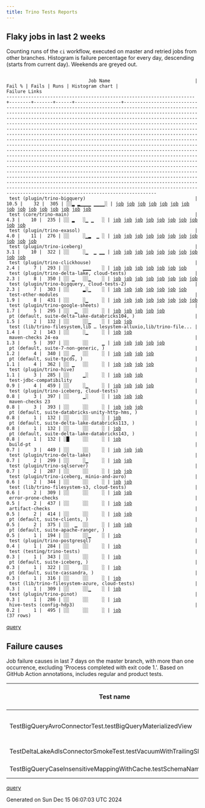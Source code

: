 ```yaml
---
title: Trino Tests Reports
---
```


## Flaky jobs in last 2 weeks

Counting runs of the `ci` workflow, executed on master and retried jobs from other branches.
Histogram is failure percentage for every day, descending (starts from current day).
Weekends are greyed out.
<pre><code>
                              Job Name                               | Fail % | Fails | Runs | Histogram chart |                                                                                                                                                                                                                                                                                                                                                                                                                                                                                                                                                                                                                  Failure Links                                                                                                                                                                                                                                                                                                                                                                                                                                                                                                                                                                                                                   
---------------------------------------------------------------------+--------+-------+------+-----------------+--------------------------------------------------------------------------------------------------------------------------------------------------------------------------------------------------------------------------------------------------------------------------------------------------------------------------------------------------------------------------------------------------------------------------------------------------------------------------------------------------------------------------------------------------------------------------------------------------------------------------------------------------------------------------------------------------------------------------------------------------------------------------------------------------------------------------------------------------------------------------------------------------------------------------------------------------------------------------------------------------------------------------------------------------------------------------------------------------------------------------------------------------------------------------------------------------------------------------------------------------
 test (plugin/trino-bigquery)                                        |   10.5 |    32 |  305 | ░░▂ ▂▁▁▁▁ ▁▁▁▁░ | <a href="https://github.com/trinodb/trino/actions/runs/12308447084/job/34353868402">job</a> <a href="https://github.com/trinodb/trino/actions/runs/12308447084/job/34353868402">job</a> <a href="https://github.com/trinodb/trino/actions/runs/12315374681/job/34373513634">job</a> <a href="https://github.com/trinodb/trino/actions/runs/12315374681/job/34373513634">job</a> <a href="https://github.com/trinodb/trino/actions/runs/12315374681/job/34394496946">job</a> <a href="https://github.com/trinodb/trino/actions/runs/12295766003/job/34313381818">job</a> <a href="https://github.com/trinodb/trino/actions/runs/12277397493/job/34256755670">job</a> <a href="https://github.com/trinodb/trino/actions/runs/12277397493/job/34256755670">job</a> <a href="https://github.com/trinodb/trino/actions/runs/12277397493/job/34262900567">job</a> <a href="https://github.com/trinodb/trino/actions/runs/12277397493/job/34262900567">job</a> <a href="https://github.com/trinodb/trino/actions/runs/12283556989/job/34277353105">job</a> <a href="https://github.com/trinodb/trino/actions/runs/12248472557/job/34168171848">job</a> <a href="https://github.com/trinodb/trino/actions/runs/12266141655/job/34223714334">job</a> <a href="https://github.com/trinodb/trino/actions/runs/12232657383/job/34118210160">job</a> <a href="https://github.com/trinodb/trino/actions/runs/12245833467/job/34160581085">job</a>  
 test (core/trino-main)                                              |    4.3 |    10 |  235 | ░░ ▂   ░▁ ▁   ░ | <a href="https://github.com/trinodb/trino/actions/runs/12293847457/job/34307430970">job</a> <a href="https://github.com/trinodb/trino/actions/runs/12293847457/job/34307430970">job</a> <a href="https://github.com/trinodb/trino/actions/runs/12294773109/job/34310312629">job</a> <a href="https://github.com/trinodb/trino/actions/runs/12294773109/job/34310312629">job</a> <a href="https://github.com/trinodb/trino/actions/runs/12282118769/job/34272645059">job</a> <a href="https://github.com/trinodb/trino/actions/runs/12215345028/job/34077188351">job</a> <a href="https://github.com/trinodb/trino/actions/runs/12173819231/job/33954807575">job</a> <a href="https://github.com/trinodb/trino/actions/runs/12177305132/job/33964908216">job</a> <a href="https://github.com/trinodb/trino/actions/runs/12133285875/job/33828627364">job</a> <a href="https://github.com/trinodb/trino/actions/runs/12136532803/job/33837900207">job</a>                                                                                                                                                                                                                                                                                                                                                                                                                  
 test (plugin/trino-exasol)                                          |    4.0 |    11 |  276 | ░░     ░▁▂  ▁ ░ | <a href="https://github.com/trinodb/trino/actions/runs/12215898853/job/34078436563">job</a> <a href="https://github.com/trinodb/trino/actions/runs/12217063665/job/34080841363">job</a> <a href="https://github.com/trinodb/trino/actions/runs/12199568515/job/34033936915">job</a> <a href="https://github.com/trinodb/trino/actions/runs/12199568515/job/34033936915">job</a> <a href="https://github.com/trinodb/trino/actions/runs/12206115845/job/34054977884">job</a> <a href="https://github.com/trinodb/trino/actions/runs/12178653662/job/33969177406">job</a> <a href="https://github.com/trinodb/trino/actions/runs/12167474550/job/33936181141">job</a> <a href="https://github.com/trinodb/trino/actions/runs/12133176005/job/33828308238">job</a> <a href="https://github.com/trinodb/trino/actions/runs/12136916634/job/33839093903">job</a> <a href="https://github.com/trinodb/trino/actions/runs/12138979870/job/33845651298">job</a> <a href="https://github.com/trinodb/trino/actions/runs/12114363497/job/33770859743">job</a>                                                                                                                                                                                                                                                                                                                                  
 test (plugin/trino-iceberg)                                         |    3.1 |    10 |  322 | ░░     ░▁  ▁ ▁▁ | <a href="https://github.com/trinodb/trino/actions/runs/12282118769/job/34272658515">job</a> <a href="https://github.com/trinodb/trino/actions/runs/12216732491/job/34080158860">job</a> <a href="https://github.com/trinodb/trino/actions/runs/12172929503/job/33952474374">job</a> <a href="https://github.com/trinodb/trino/actions/runs/12168875840/job/33940640195">job</a> <a href="https://github.com/trinodb/trino/actions/runs/12168875840/job/33940640195">job</a> <a href="https://github.com/trinodb/trino/actions/runs/12144340196/job/33863513484">job</a> <a href="https://github.com/trinodb/trino/actions/runs/12144340196/job/33863513484">job</a> <a href="https://github.com/trinodb/trino/actions/runs/12114297472/job/33770713989">job</a> <a href="https://github.com/trinodb/trino/actions/runs/12117352697/job/33779718798">job</a> <a href="https://github.com/trinodb/trino/actions/runs/12102294949/job/33743220759">job</a>                                                                                                                                                                                                                                                                                                                                                                                                                  
 test (plugin/trino-clickhouse)                                      |    2.4 |     7 |  293 | ░░     ▁▁▁    ░ | <a href="https://github.com/trinodb/trino/actions/runs/12218043141/job/34083045419">job</a> <a href="https://github.com/trinodb/trino/actions/runs/12218043141/job/34083045419">job</a> <a href="https://github.com/trinodb/trino/actions/runs/12217063665/job/34080840684">job</a> <a href="https://github.com/trinodb/trino/actions/runs/12198321137/job/34029835582">job</a> <a href="https://github.com/trinodb/trino/actions/runs/12179072798/job/33970469064">job</a> <a href="https://github.com/trinodb/trino/actions/runs/12135938962/job/33836064939">job</a> <a href="https://github.com/trinodb/trino/actions/runs/12138983321/job/33845651818">job</a>                                                                                                                                                                                                                                                                                                                                                                                                                                                                                                                                                                                                                                                                  
 test (plugin/trino-delta-lake, cloud-tests)                         |    2.3 |     8 |  350 | ░░ ▁   ░░▁    ░ | <a href="https://github.com/trinodb/trino/actions/runs/12293847457/job/34307439919">job</a> <a href="https://github.com/trinodb/trino/actions/runs/12293847457/job/34307439919">job</a> <a href="https://github.com/trinodb/trino/actions/runs/12295766003/job/34313386439">job</a> <a href="https://github.com/trinodb/trino/actions/runs/12300284376/job/34328160653">job</a> <a href="https://github.com/trinodb/trino/actions/runs/12274661767/job/34248152297">job</a> <a href="https://github.com/trinodb/trino/actions/runs/12192972268/job/34014482929">job</a> <a href="https://github.com/trinodb/trino/actions/runs/12176360238/job/33962006105">job</a> <a href="https://github.com/trinodb/trino/actions/runs/12133176005/job/33828307439">job</a>                                                                                                                                                                                                                                                                                                                                                                                                                                                                                                                                                                                  
 test (plugin/trino-bigquery, cloud-tests-2)                         |    2.3 |     7 |  303 | ░░     ▂░▁    ░ | <a href="https://github.com/trinodb/trino/actions/runs/12246286224/job/34161927361">job</a> <a href="https://github.com/trinodb/trino/actions/runs/12219480819/job/34086153822">job</a> <a href="https://github.com/trinodb/trino/actions/runs/12219480819/job/34086153822">job</a> <a href="https://github.com/trinodb/trino/actions/runs/12219480819/job/34097694043">job</a> <a href="https://github.com/trinodb/trino/actions/runs/12219480819/job/34097694043">job</a> <a href="https://github.com/trinodb/trino/actions/runs/12206115845/job/34054974748">job</a> <a href="https://github.com/trinodb/trino/actions/runs/12173819231/job/33954809910">job</a>                                                                                                                                                                                                                                                                                                                                                                                                                                                                                                                                                                                                                                                                  
 test-other-modules                                                  |    1.9 |     8 |  431 | ░░     ░▁     ░ | <a href="https://github.com/trinodb/trino/actions/runs/12209038546/job/34063219357">job</a> <a href="https://github.com/trinodb/trino/actions/runs/12172333473/job/33950811900">job</a> <a href="https://github.com/trinodb/trino/actions/runs/12172333473/job/33950811900">job</a> <a href="https://github.com/trinodb/trino/actions/runs/12155337076/job/33896688802">job</a> <a href="https://github.com/trinodb/trino/actions/runs/12159135592/job/33908599816">job</a> <a href="https://github.com/trinodb/trino/actions/runs/12133176005/job/33828274320">job</a> <a href="https://github.com/trinodb/trino/actions/runs/12142361647/job/33856663344">job</a> <a href="https://github.com/trinodb/trino/actions/runs/12113366621/job/33768204967">job</a>                                                                                                                                                                                                                                                                                                                                                                                                                                                                                                                                                                                  
 test (plugin/trino-google-sheets)                                   |    1.7 |     5 |  295 | ░░  ▁  ░░     ░ | <a href="https://github.com/trinodb/trino/actions/runs/12307591497/job/34351555204">job</a> <a href="https://github.com/trinodb/trino/actions/runs/12277397493/job/34256762313">job</a> <a href="https://github.com/trinodb/trino/actions/runs/12277397493/job/34256762313">job</a> <a href="https://github.com/trinodb/trino/actions/runs/12277397493/job/34262912477">job</a> <a href="https://github.com/trinodb/trino/actions/runs/12277397493/job/34262912477">job</a>                                                                                                                                                                                                                                                                                                                                                                                                                                                                                                                                                                                                                                                                                                                                                                                                                                  
 pt (default, suite-delta-lake-databricks104, )                      |    1.5 |     2 |  132 | ░░     ░░▁    ░ | <a href="https://github.com/trinodb/trino/actions/runs/12206115845/job/34055289856">job</a> <a href="https://github.com/trinodb/trino/actions/runs/12137882347/job/33842667885">job</a>                                                                                                                                                                                                                                                                                                                                                                                                                                                                                                                                                                                                                                                                                                                                                                                                                                                                                                                                                                                                                                                                                  
 test (lib/trino-filesystem,lib … lesystem-alluxio,lib/trino-file... |    1.4 |     2 |  143 | ░░     ░▁     ░ | <a href="https://github.com/trinodb/trino/actions/runs/12324251013/job/34401463418">job</a> <a href="https://github.com/trinodb/trino/actions/runs/12215345028/job/34077188235">job</a>                                                                                                                                                                                                                                                                                                                                                                                                                                                                                                                                                                                                                                                                                                                                                                                                                                                                                                                                                                                                                                                                                  
 maven-checks 24-ea                                                  |    1.3 |     5 |  397 | ░░     ░░     ▁ | <a href="https://github.com/trinodb/trino/actions/runs/12312784464/job/34365520076">job</a> <a href="https://github.com/trinodb/trino/actions/runs/12172333473/job/33950812151">job</a> <a href="https://github.com/trinodb/trino/actions/runs/12172333473/job/33950812151">job</a> <a href="https://github.com/trinodb/trino/actions/runs/12114058970/job/33770007502">job</a> <a href="https://github.com/trinodb/trino/actions/runs/12109817391/job/33759379173">job</a>                                                                                                                                                                                                                                                                                                                                                                                                                                                                                                                                                                                                                                                                                                                                                                                                                                  
 pt (default, suite-7-non-generic, )                                 |    1.2 |     4 |  340 | ░░ ▁   ░░     ░ | <a href="https://github.com/trinodb/trino/actions/runs/12293847457/job/34307872022">job</a> <a href="https://github.com/trinodb/trino/actions/runs/12293847457/job/34307872022">job</a> <a href="https://github.com/trinodb/trino/actions/runs/12182230937/job/33981451617">job</a> <a href="https://github.com/trinodb/trino/actions/runs/12138979870/job/33846041999">job</a>                                                                                                                                                                                                                                                                                                                                                                                                                                                                                                                                                                                                                                                                                                                                                                                                                                                                                                                  
 pt (default, suite-tpcds, )                                         |    1.1 |     4 |  362 | ░░ ▁   ░░     ░ | <a href="https://github.com/trinodb/trino/actions/runs/12293847457/job/34307880926">job</a> <a href="https://github.com/trinodb/trino/actions/runs/12293847457/job/34307880926">job</a> <a href="https://github.com/trinodb/trino/actions/runs/12293847457/job/34317890518">job</a> <a href="https://github.com/trinodb/trino/actions/runs/12293847457/job/34317890518">job</a>                                                                                                                                                                                                                                                                                                                                                                                                                                                                                                                                                                                                                                                                                                                                                                                                                                                                                                                  
 test (plugin/trino-hive)                                            |    1.1 |     3 |  285 | ░░     ▁░     ░ | <a href="https://github.com/trinodb/trino/actions/runs/12218294935/job/34083608811">job</a> <a href="https://github.com/trinodb/trino/actions/runs/12178653662/job/33969178197">job</a> <a href="https://github.com/trinodb/trino/actions/runs/12136532803/job/33837910088">job</a>                                                                                                                                                                                                                                                                                                                                                                                                                                                                                                                                                                                                                                                                                                                                                                                                                                                                                                                                                                                                  
 test-jdbc-compatibility                                             |    0.9 |     4 |  459 | ░░     ░▁     ░ | <a href="https://github.com/trinodb/trino/actions/runs/12209041213/job/34063225751">job</a> <a href="https://github.com/trinodb/trino/actions/runs/12172333473/job/33950811722">job</a> <a href="https://github.com/trinodb/trino/actions/runs/12172333473/job/33950811722">job</a> <a href="https://github.com/trinodb/trino/actions/runs/12138979870/job/33845584441">job</a>                                                                                                                                                                                                                                                                                                                                                                                                                                                                                                                                                                                                                                                                                                                                                                                                                                                                                                                  
 test (plugin/trino-iceberg, cloud-tests)                            |    0.8 |     3 |  397 | ░░     ▁░     ░ | <a href="https://github.com/trinodb/trino/actions/runs/12225990525/job/34100674352">job</a> <a href="https://github.com/trinodb/trino/actions/runs/12133176005/job/33828309619">job</a> <a href="https://github.com/trinodb/trino/actions/runs/12133285875/job/33828634759">job</a>                                                                                                                                                                                                                                                                                                                                                                                                                                                                                                                                                                                                                                                                                                                                                                                                                                                                                                                                                                                                  
 maven-checks 23                                                     |    0.8 |     3 |  393 | ░░     ░░     ░ | <a href="https://github.com/trinodb/trino/actions/runs/12172333473/job/33950811570">job</a> <a href="https://github.com/trinodb/trino/actions/runs/12172333473/job/33950811570">job</a> <a href="https://github.com/trinodb/trino/actions/runs/12114058970/job/33770006909">job</a>                                                                                                                                                                                                                                                                                                                                                                                                                                                                                                                                                                                                                                                                                                                                                                                                                                                                                                                                                                                                  
 pt (default, suite-databricks-unity-http-hms, )                     |    0.8 |     1 |  132 | ░░     ░░     ░ | <a href="https://github.com/trinodb/trino/actions/runs/12177305132/job/33965342639">job</a>                                                                                                                                                                                                                                                                                                                                                                                                                                                                                                                                                                                                                                                                                                                                                                                                                                                                                                                                                                                                                                                                                                                                                                  
 pt (default, suite-delta-lake-databricks113, )                      |    0.8 |     1 |  132 | ░░     ░░     ░ | <a href="https://github.com/trinodb/trino/actions/runs/12176331716/job/33962304286">job</a>                                                                                                                                                                                                                                                                                                                                                                                                                                                                                                                                                                                                                                                                                                                                                                                                                                                                                                                                                                                                                                                                                                                                                                  
 pt (default, suite-delta-lake-databricks143, )                      |    0.8 |     1 |  132 | ░█     ░░     ░ | <a href="https://github.com/trinodb/trino/actions/runs/12327149092/job/34408985195">job</a>                                                                                                                                                                                                                                                                                                                                                                                                                                                                                                                                                                                                                                                                                                                                                                                                                                                                                                                                                                                                                                                                                                                                                                  
 build-pt                                                            |    0.7 |     3 |  449 | ░░     ░░     ░ | <a href="https://github.com/trinodb/trino/actions/runs/12172333473/job/33950812383">job</a> <a href="https://github.com/trinodb/trino/actions/runs/12172333473/job/33950812383">job</a> <a href="https://github.com/trinodb/trino/actions/runs/12159135592/job/33908600290">job</a>                                                                                                                                                                                                                                                                                                                                                                                                                                                                                                                                                                                                                                                                                                                                                                                                                                                                                                                                                                                                  
 test (plugin/trino-delta-lake)                                      |    0.7 |     2 |  299 | ░░     ░▁     ░ | <a href="https://github.com/trinodb/trino/actions/runs/12251626932/job/34176666393">job</a> <a href="https://github.com/trinodb/trino/actions/runs/12215898853/job/34078435519">job</a>                                                                                                                                                                                                                                                                                                                                                                                                                                                                                                                                                                                                                                                                                                                                                                                                                                                                                                                                                                                                                                                                                  
 test (plugin/trino-sqlserver)                                       |    0.7 |     2 |  287 | ░░     ░░     ░ | <a href="https://github.com/trinodb/trino/actions/runs/12161252976/job/33915517529">job</a> <a href="https://github.com/trinodb/trino/actions/runs/12120732400/job/33790198869">job</a>                                                                                                                                                                                                                                                                                                                                                                                                                                                                                                                                                                                                                                                                                                                                                                                                                                                                                                                                                                                                                                                                                  
 test (plugin/trino-iceberg, minio-and-avro)                         |    0.6 |     2 |  344 | ░░     ░░     ░ | <a href="https://github.com/trinodb/trino/actions/runs/12245833467/job/34160587714">job</a> <a href="https://github.com/trinodb/trino/actions/runs/12114297472/job/33770714770">job</a>                                                                                                                                                                                                                                                                                                                                                                                                                                                                                                                                                                                                                                                                                                                                                                                                                                                                                                                                                                                                                                                                                  
 test (lib/trino-filesystem-s3, cloud-tests)                         |    0.6 |     2 |  309 | ░░     ░░     ░ | <a href="https://github.com/trinodb/trino/actions/runs/12312784464/job/34365575927">job</a> <a href="https://github.com/trinodb/trino/actions/runs/12136532803/job/33837901632">job</a>                                                                                                                                                                                                                                                                                                                                                                                                                                                                                                                                                                                                                                                                                                                                                                                                                                                                                                                                                                                                                                                                                  
 error-prone-checks                                                  |    0.5 |     2 |  437 | ░░     ░░     ░ | <a href="https://github.com/trinodb/trino/actions/runs/12172333473/job/33950810834">job</a> <a href="https://github.com/trinodb/trino/actions/runs/12172333473/job/33950810834">job</a>                                                                                                                                                                                                                                                                                                                                                                                                                                                                                                                                                                                                                                                                                                                                                                                                                                                                                                                                                                                                                                                                                  
 artifact-checks                                                     |    0.5 |     2 |  414 | ░░     ░░     ░ | <a href="https://github.com/trinodb/trino/actions/runs/12172333473/job/33950811280">job</a> <a href="https://github.com/trinodb/trino/actions/runs/12172333473/job/33950811280">job</a>                                                                                                                                                                                                                                                                                                                                                                                                                                                                                                                                                                                                                                                                                                                                                                                                                                                                                                                                                                                                                                                                                  
 pt (default, suite-clients, )                                       |    0.5 |     2 |  375 | ░░  ▁  ░░     ░ | <a href="https://github.com/trinodb/trino/actions/runs/12279312877/job/34263681876">job</a> <a href="https://github.com/trinodb/trino/actions/runs/12279312877/job/34263681876">job</a>                                                                                                                                                                                                                                                                                                                                                                                                                                                                                                                                                                                                                                                                                                                                                                                                                                                                                                                                                                                                                                                                                  
 pt (default, suite-apache-ranger, )                                 |    0.5 |     1 |  194 | ░░     ░░▁    ░ | <a href="https://github.com/trinodb/trino/actions/runs/12191471556/job/34010672844">job</a>                                                                                                                                                                                                                                                                                                                                                                                                                                                                                                                                                                                                                                                                                                                                                                                                                                                                                                                                                                                                                                                                                                                                                                  
 test (plugin/trino-postgresql)                                      |    0.4 |     1 |  284 | ░░     ░░     ░ | <a href="https://github.com/trinodb/trino/actions/runs/12282118769/job/34272664846">job</a>                                                                                                                                                                                                                                                                                                                                                                                                                                                                                                                                                                                                                                                                                                                                                                                                                                                                                                                                                                                                                                                                                                                                                                  
 test (testing/trino-tests)                                          |    0.3 |     1 |  343 | ░░     ░░     ░ | <a href="https://github.com/trinodb/trino/actions/runs/12312784464/job/34365593626">job</a>                                                                                                                                                                                                                                                                                                                                                                                                                                                                                                                                                                                                                                                                                                                                                                                                                                                                                                                                                                                                                                                                                                                                                                  
 pt (default, suite-iceberg, )                                       |    0.3 |     1 |  322 | ░░     ░░     ░ | <a href="https://github.com/trinodb/trino/actions/runs/12136916634/job/33839540246">job</a>                                                                                                                                                                                                                                                                                                                                                                                                                                                                                                                                                                                                                                                                                                                                                                                                                                                                                                                                                                                                                                                                                                                                                                  
 pt (default, suite-cassandra, )                                     |    0.3 |     1 |  316 | ░░     ░░     ░ | <a href="https://github.com/trinodb/trino/actions/runs/12142361647/job/33857464330">job</a>                                                                                                                                                                                                                                                                                                                                                                                                                                                                                                                                                                                                                                                                                                                                                                                                                                                                                                                                                                                                                                                                                                                                                                  
 test (lib/trino-filesystem-azure, cloud-tests)                      |    0.3 |     1 |  309 | ░░     ░░▁    ░ | <a href="https://github.com/trinodb/trino/actions/runs/12198321137/job/34029830942">job</a>                                                                                                                                                                                                                                                                                                                                                                                                                                                                                                                                                                                                                                                                                                                                                                                                                                                                                                                                                                                                                                                                                                                                                                  
 test (plugin/trino-pinot)                                           |    0.3 |     1 |  286 | ░░     ░░     ░ | <a href="https://github.com/trinodb/trino/actions/runs/12167122811/job/33934992430">job</a>                                                                                                                                                                                                                                                                                                                                                                                                                                                                                                                                                                                                                                                                                                                                                                                                                                                                                                                                                                                                                                                                                                                                                                  
 hive-tests (config-hdp3)                                            |    0.2 |     1 |  495 | ░░     ░░     ░ | <a href="https://github.com/trinodb/trino/actions/runs/12138979870/job/33845584123">job</a>                                                                                                                                                                                                                                                                                                                                                                                                                                                                                                                                                                                                                                                                                                                                                                                                                                                                                                                                                                                                                                                                                                                                                                  
(37 rows)
</code></pre>
[query](https://github.com/trinodb/reports/blob/5fc338ff41fda9c7fa04caeeb267f3c59f3dc0d8/sql/tests/jobs.sql)

## Failure causes

Job failure causes in last 7 days on the master branch, with more than one occurrence,
excluding 'Process completed with exit code 1.'.
Based on GitHub Action annotations, includes regular and product tests.

| Test name                                                       | Message                                             | Test failures | Run failures | % of runs | First seen at           | Last seen at            | Failure Links                                                                                                                                                                                                                                                                                                                                                                                                    |
| --------------------------------------------------------------- | --------------------------------------------------- | -------------:| ------------:| ---------:| ----------------------- | ----------------------- | ---------------------------------------------------------------------------------------------------------------------------------------------------------------------------------------------------------------------------------------------------------------------------------------------------------------------------------------------------------------------------------------------------------------- |
| TestBigQueryAvroConnectorTest.testBigQueryMaterializedView      | No valid spans, queries were executing concurrently |             7 |            7 |       1.2 | 2024-12-08 02:08:39.000 | 2024-12-12 12:09:25.000 | <a href="https://github.com/trinodb/trino/actions/runs/12217845873/job/34082632389">job</a> <a href="https://github.com/trinodb/trino/actions/runs/12218294935/job/34083607076">job</a> <a href="https://github.com/trinodb/trino/actions/runs/12232657383/job/34118210160">job</a> <a href="https://github.com/trinodb/trino/actions/runs/12266141655/job/34223714334">job</a> <a href="https://github.com/trinodb/trino/actions/runs/12277397493/job/34256755670">job</a>  |
| TestDeltaLakeAdlsConnectorSmokeTest.testVacuumWithTrailingSlash | expected: \&lt;br/\&gt;                                   |             2 |            2 |       0.4 | 2024-12-11 11:00:33.000 | 2024-12-12 12:06:25.000 | <a href="https://github.com/trinodb/trino/actions/runs/12274661767/job/34248152297">job</a> <a href="https://github.com/trinodb/trino/actions/runs/12295766003/job/34313386439">job</a>                                                                                                                                                                                                                                                  |
| TestBigQueryCaseInsensitiveMappingWithCache.testSchemaNameClash | Expecting\&lt;br/\&gt;                                    |             2 |            2 |       0.4 | 2024-12-11 15:32:48.000 | 2024-12-13 12:32:42.000 | <a href="https://github.com/trinodb/trino/actions/runs/12277397493/job/34262900567">job</a> <a href="https://github.com/trinodb/trino/actions/runs/12315374681/job/34373513634">job</a>                                                                                                                                                                                                                                                  |

[query](https://github.com/trinodb/reports/blob/5fc338ff41fda9c7fa04caeeb267f3c59f3dc0d8/sql/tests/annotations.sql)

Generated on Sun Dec 15 06:07:03 UTC 2024
